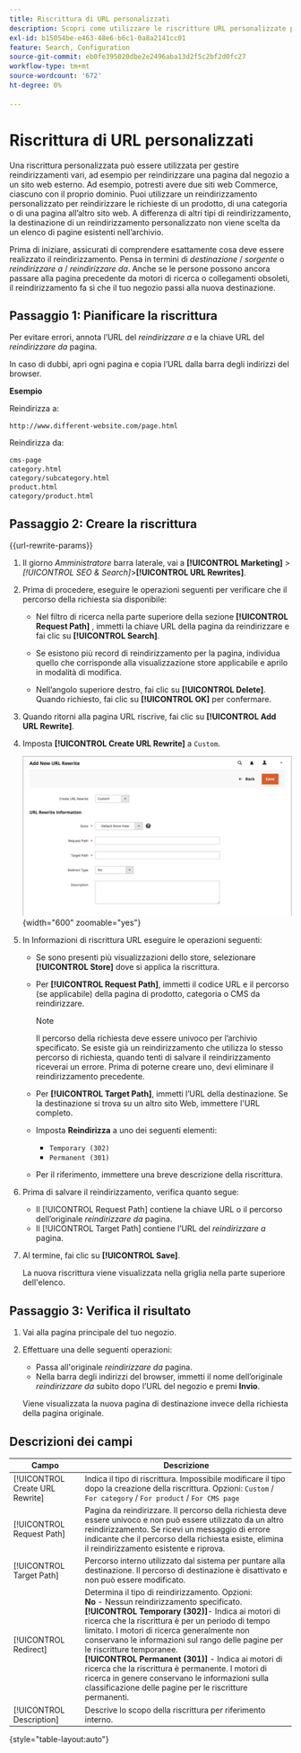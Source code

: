 ```yaml
---
title: Riscrittura di URL personalizzati
description: Scopri come utilizzare le riscritture URL personalizzate per gestire reindirizzamenti vari nel tuo archivio Commerce.
exl-id: b15054be-e463-48e6-b6c1-0a8a2141cc01
feature: Search, Configuration
source-git-commit: eb0fe395020dbe2e2496aba13d2f5c2bf2d0fc27
workflow-type: tm+mt
source-wordcount: '672'
ht-degree: 0%

---
```


# Riscrittura di URL personalizzati

Una riscrittura personalizzata può essere utilizzata per gestire reindirizzamenti vari, ad esempio per reindirizzare una pagina dal negozio a un sito web esterno. Ad esempio, potresti avere due siti web Commerce, ciascuno con il proprio dominio. Puoi utilizzare un reindirizzamento personalizzato per reindirizzare le richieste di un prodotto, di una categoria o di una pagina all’altro sito web. A differenza di altri tipi di reindirizzamento, la destinazione di un reindirizzamento personalizzato non viene scelta da un elenco di pagine esistenti nell’archivio.

Prima di iniziare, assicurati di comprendere esattamente cosa deve essere realizzato il reindirizzamento. Pensa in termini di _destinazione_ / _sorgente_ o _reindirizzare a_ / _reindirizzare da_. Anche se le persone possono ancora passare alla pagina precedente da motori di ricerca o collegamenti obsoleti, il reindirizzamento fa sì che il tuo negozio passi alla nuova destinazione.

## Passaggio 1: Pianificare la riscrittura

Per evitare errori, annota l’URL del _reindirizzare a_ e la chiave URL del _reindirizzare da_ pagina.

In caso di dubbi, apri ogni pagina e copia l’URL dalla barra degli indirizzi del browser.

**Esempio**

Reindirizza a:

    http://www.different-website.com/page.html

Reindirizza da:

    cms-page
    category.html
    category/subcategory.html
    product.html
    category/product.html

## Passaggio 2: Creare la riscrittura

{{url-rewrite-params}}

1. Il giorno _Amministratore_ barra laterale, vai a **[!UICONTROL Marketing]** > _[!UICONTROL SEO & Search]_>**[!UICONTROL URL Rewrites]**.

1. Prima di procedere, eseguire le operazioni seguenti per verificare che il percorso della richiesta sia disponibile:

   - Nel filtro di ricerca nella parte superiore della sezione **[!UICONTROL Request Path]** , immetti la chiave URL della pagina da reindirizzare e fai clic su **[!UICONTROL Search]**.

   - Se esistono più record di reindirizzamento per la pagina, individua quello che corrisponde alla visualizzazione store applicabile e aprilo in modalità di modifica.

   - Nell’angolo superiore destro, fai clic su **[!UICONTROL Delete]**. Quando richiesto, fai clic su **[!UICONTROL OK]** per confermare.

1. Quando ritorni alla pagina URL riscrive, fai clic su **[!UICONTROL Add URL Rewrite]**.

1. Imposta **[!UICONTROL Create URL Rewrite]** a `Custom`.

   ![Riscritture URL - personalizzate](./assets/url-rewrite-custom.png){width="600" zoomable="yes"}

1. In Informazioni di riscrittura URL eseguire le operazioni seguenti:

   - Se sono presenti più visualizzazioni dello store, selezionare **[!UICONTROL Store]** dove si applica la riscrittura.

   - Per **[!UICONTROL Request Path]**, immetti il codice URL e il percorso (se applicabile) della pagina di prodotto, categoria o CMS da reindirizzare.

     >[!NOTE]
     >
     >Il percorso della richiesta deve essere univoco per l’archivio specificato. Se esiste già un reindirizzamento che utilizza lo stesso percorso di richiesta, quando tenti di salvare il reindirizzamento riceverai un errore. Prima di poterne creare uno, devi eliminare il reindirizzamento precedente.

   - Per **[!UICONTROL Target Path]**, immetti l’URL della destinazione. Se la destinazione si trova su un altro sito Web, immettere l&#39;URL completo.

   - Imposta **Reindirizza** a uno dei seguenti elementi:

      - `Temporary (302)`
      - `Permanent (301)`

   - Per il riferimento, immettere una breve descrizione della riscrittura.

1. Prima di salvare il reindirizzamento, verifica quanto segue:

   - Il [!UICONTROL Request Path] contiene la chiave URL o il percorso dell’originale _reindirizzare da_ pagina.
   - Il [!UICONTROL Target Path] contiene l’URL del _reindirizzare a_ pagina.

1. Al termine, fai clic su **[!UICONTROL Save]**.

   La nuova riscrittura viene visualizzata nella griglia nella parte superiore dell&#39;elenco.

## Passaggio 3: Verifica il risultato

1. Vai alla pagina principale del tuo negozio.

1. Effettuare una delle seguenti operazioni:

   - Passa all&#39;originale _reindirizzare da_ pagina.
   - Nella barra degli indirizzi del browser, immetti il nome dell’originale _reindirizzare da_ subito dopo l’URL del negozio e premi **Invio**.

   Viene visualizzata la nuova pagina di destinazione invece della richiesta della pagina originale.

## Descrizioni dei campi

| Campo | Descrizione |
|--- |--- |
| [!UICONTROL Create URL Rewrite] | Indica il tipo di riscrittura. Impossibile modificare il tipo dopo la creazione della riscrittura. Opzioni: `Custom` / `For category` / `For product` / `For CMS page` |
| [!UICONTROL Request Path] | Pagina da reindirizzare. Il percorso della richiesta deve essere univoco e non può essere utilizzato da un altro reindirizzamento. Se ricevi un messaggio di errore indicante che il percorso della richiesta esiste, elimina il reindirizzamento esistente e riprova. |
| [!UICONTROL Target Path] | Percorso interno utilizzato dal sistema per puntare alla destinazione. Il percorso di destinazione è disattivato e non può essere modificato. |
| [!UICONTROL Redirect] | Determina il tipo di reindirizzamento. Opzioni: <br/>**No** - Nessun reindirizzamento specificato. <br/>**[!UICONTROL Temporary (302)]**- Indica ai motori di ricerca che la riscrittura è per un periodo di tempo limitato. I motori di ricerca generalmente non conservano le informazioni sul rango delle pagine per le riscritture temporanee.<br/>**[!UICONTROL Permanent (301)]** - Indica ai motori di ricerca che la riscrittura è permanente. I motori di ricerca in genere conservano le informazioni sulla classificazione delle pagine per le riscritture permanenti. |
| [!UICONTROL Description] | Descrive lo scopo della riscrittura per riferimento interno. |

{style="table-layout:auto"}
